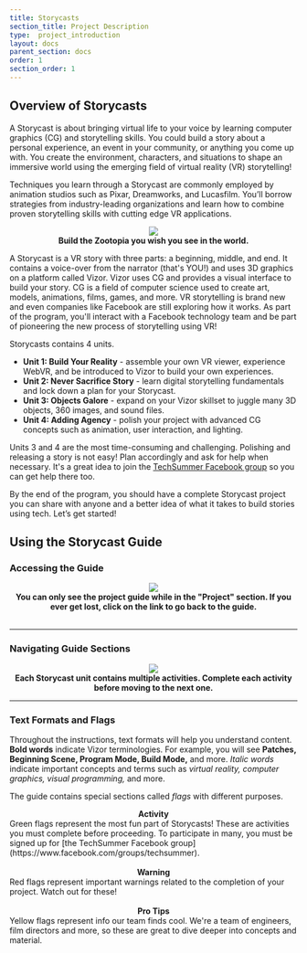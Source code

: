 ```yaml
---
title: Storycasts  
section_title: Project Description
type:  project_introduction
layout: docs
parent_section: docs
order: 1
section_order: 1
---
```


## Overview of Storycasts

A Storycast is about bringing virtual life to your voice by learning computer graphics (CG) and storytelling skills.  You could build a story about a personal experience, an event in your community, or anything you come up with.  You create the environment, characters, and situations to shape an immersive world using the emerging field of virtual reality (VR) storytelling! 

Techniques you learn through a Storycast are commonly employed by animation studios such as Pixar, Dreamworks, and Lucasfilm.  You’ll borrow strategies from industry-leading organizations and learn how to combine proven storytelling skills with cutting edge VR applications.  

<div style="text-align:center">
	<img src="/images/techsummer/Unit1/Docs/introduction/1_1.jpeg">
	<br>
	<strong>Build the Zootopia you wish you see in the world.</strong>
</div>


A Storycast is a VR story with three parts: a beginning, middle, and end. It contains a voice-over from the narrator (that's YOU!) and uses 3D graphics on a platform called Vizor.  Vizor uses CG and provides a visual interface to build your story. CG is a field of computer science used to create art, models, animations, films, games, and more.  VR storytelling is brand new and even companies like Facebook are still exploring how it works.  As part of the program, you'll interact with a Facebook technology team and be part of pioneering the new process of storytelling using VR!

Storycasts contains 4 units.
- <strong>Unit 1: Build Your Reality</strong> - assemble your own VR viewer, experience WebVR, and be introduced to Vizor to build your own experiences.  
- <strong>Unit 2: Never Sacrifice Story</strong> - learn digital storytelling fundamentals and lock down a plan for your Storycast.  
- <strong>Unit 3: Objects Galore</strong> - expand on your Vizor skillset to juggle many 3D objects, 360 images, and sound files.
- <strong>Unit 4: Adding Agency</strong> - polish your project with advanced CG concepts such as animation, user interaction, and lighting.  

Units 3 and 4 are the most time-consuming and challenging.  Polishing and releasing a story is not easy! Plan accordingly and ask for help when necessary.  It's a great idea to join the [TechSummer Facebook group](https://www.facebook.com/groups/techsummer/) so you can get help there too.

By the end of the program, you should have a complete Storycast project you can share with anyone and a better idea of what it takes to build stories using tech.  Let’s get started! 

## Using the Storycast Guide
### Accessing the Guide

<div style="text-align:center">
	<img src="/images/techsummer/Unit1/Docs/introduction/1-4.png">
	<br>
	<strong>You can only see the project guide while in the "Project" section. If you ever get lost, click on the link to go back to the guide. </strong>
</div>
<br>
<hr>

### Navigating Guide Sections

<div style="text-align:center">
	<img src="/images/techsummer/Unit1/Docs/introduction/1-2.png">
	<br>
	<strong>Each Storycast unit contains multiple activities. Complete each activity before moving to the next one.</strong>
</div>
<hr>

### Text Formats and Flags

Throughout the instructions, text formats will help you understand content. <strong>Bold words</strong> indicate Vizor terminologies. For example, you will see <strong>Patches, Beginning Scene, Program Mode, Build Mode,</strong> and more. <i>Italic words</i> indicate important concepts and terms such as <i>virtual reality, computer graphics, visual programming,</i> and more.

The guide contains special sections called <i>flags</i> with different purposes.

<div class="alert_green">
  <div style="text-align:center">
  	<strong>Activity</strong>
  </div> 
  Green flags represent the most fun part of Storycasts! These are activities you must complete before proceeding. To participate in many, you must be signed up for [the TechSummer Facebook group](https://www.facebook.com/groups/techsummer).
</div>
<br>
<div class="alert_red">
  <div style="text-align:center">
  	<strong>Warning</strong>
  </div> 
  Red flags represent important warnings related to the completion of your project. Watch out for these!
</div>
<br>
<div class="alert_yellow">
  <div style="text-align:center">
  	<strong>Pro Tips</strong>
  </div> 
  Yellow flags represent info our team finds cool. We're a team of engineers, film directors and more, so these are great to dive deeper into concepts and material.
</div>
<br>
